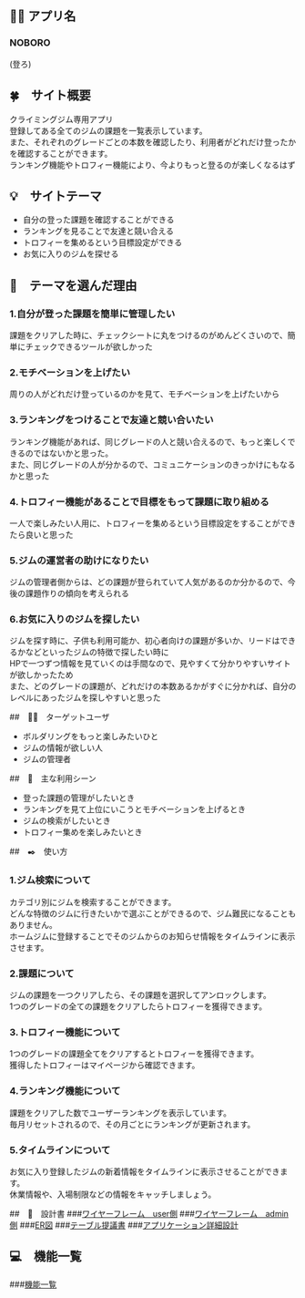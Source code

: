 ## 🧗‍♀️ アプリ名
### NOBORO
(登ろ)

## 🍀　サイト概要
クライミングジム専用アプリ<br>
登録してある全てのジムの課題を一覧表示しています。<br>
また、それぞれのグレードごとの本数を確認したり、利用者がどれだけ登ったかを確認することができます。<br>
ランキング機能やトロフィー機能により、今よりもっと登るのが楽しくなるはず<br>

## 💡　サイトテーマ
- 自分の登った課題を確認することができる
- ランキングを見ることで友達と競い合える
- トロフィーを集めるという目標設定ができる
- お気に入りのジムを探せる

## 👀　テーマを選んだ理由

### 1.自分が登った課題を簡単に管理したい
課題をクリアした時に、チェックシートに丸をつけるのがめんどくさいので、簡単にチェックできるツールが欲しかった
### 2.モチベーションを上げたい
周りの人がどれだけ登っているのかを見て、モチベーションを上げたいから
### 3.ランキングをつけることで友達と競い合いたい
ランキング機能があれば、同じグレードの人と競い合えるので、もっと楽しくできるのではないかと思った。<br>
また、同じグレードの人が分かるので、コミュニケーションのきっかけにもなるかと思った
### 4.トロフィー機能があることで目標をもって課題に取り組める
一人で楽しみたい人用に、トロフィーを集めるという目標設定をすることができたら良いと思った
### 5.ジムの運営者の助けになりたい
ジムの管理者側からは、どの課題が登られていて人気があるのか分かるので、今後の課題作りの傾向を考えられる
### 6.お気に入りのジムを探したい
ジムを探す時に、子供も利用可能か、初心者向けの課題が多いか、リードはできるかなどといったジムの特徴で探したい時に<br>HPで一つずつ情報を見ていくのは手間なので、見やすくて分かりやすいサイトが欲しかったため<br>
また、どのグレードの課題が、どれだけの本数あるかがすぐに分かれば、自分のレベルにあったジムを探しやすいと思った



##　🙋‍♀️　ターゲットユーザ
- ボルダリングをもっと楽しみたいひと
- ジムの情報が欲しい人
- ジムの管理者

##　💪　主な利用シーン
- 登った課題の管理がしたいとき
- ランキングを見て上位にいこうとモチベーションを上げるとき
- ジムの検索がしたいとき
- トロフィー集めを楽しみたいとき

##　✒️　使い方

### 1.ジム検索について
カテゴリ別にジムを検索することができます。<br>
どんな特徴のジムに行きたいかで選ぶことができるので、ジム難民になることもありません。<br>
ホームジムに登録することでそのジムからのお知らせ情報をタイムラインに表示させます。<br>

### 2.課題について
ジムの課題を一つクリアしたら、その課題を選択してアンロックします。<br>
1つのグレードの全ての課題をクリアしたらトロフィーを獲得できます。

### 3.トロフィー機能について
1つのグレードの課題全てをクリアするとトロフィーを獲得できます。<br>
獲得したトロフィーはマイページから確認できます。

### 4.ランキング機能について
課題をクリアした数でユーザーランキングを表示しています。<br>
毎月リセットされるので、その月ごとにランキングが更新されます。

### 5.タイムラインについて
お気に入り登録したジムの新着情報をタイムラインに表示させることができます。<br>
休業情報や、入場制限などの情報をキャッチしましょう。



##　📃　設計書
###[ワイヤーフレーム　user側](https://drive.google.com/file/d/1EYJ_Tr6NmMoKJcZVwmTYLYZ9u4tLszQg/view?usp=sharing)
###[ワイヤーフレーム　admin側](https://app.diagrams.net/#G1GQshFpEhRTq3xialP9dOQHu8DJ1hrjtE)
###[ER図](https://app.diagrams.net/#G1wzUQNLwBpJw6pwcnkBhbnAf4EVFQD2om)
###[テーブル提議書](https://docs.google.com/spreadsheets/d/1NkqBkop23iWMGou29T9cCjX-nU4dwcR6I1jlKRXh_2k/edit#gid=313609131)
###[アプリケーション詳細設計](https://docs.google.com/sprÂeadsheets/d/1NkqBkop23iWMGou29T9cCjX-nU4dwcR6I1jlKRXh_2k/edit#gid=485630087)
<br>
## 💻　機能一覧
###[機能一覧](https://docs.google.com/spreadsheets/d/1NkqBkop23iWMGou29T9cCjX-nU4dwcR6I1jlKRXh_2k/edit?usp=sharing)
<br>


